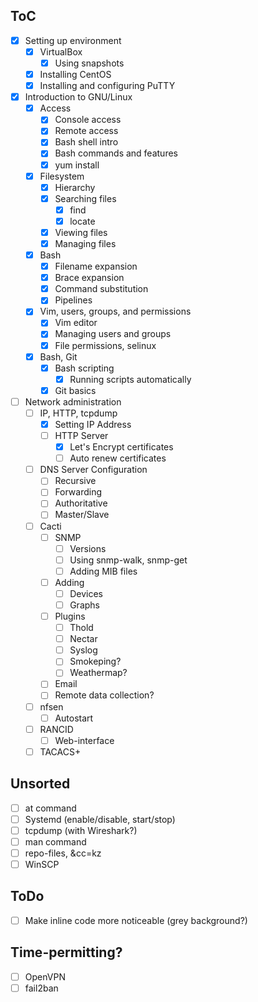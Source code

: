 ## ToC
- [x] Setting up environment
    - [x] VirtualBox
        - [x] Using snapshots
    - [x] Installing CentOS
    - [x] Installing and configuring PuTTY
- [x] Introduction to GNU/Linux
    - [x] Access
        - [x] Console access
        - [x] Remote access
        - [x] Bash shell intro
        - [x] Bash commands and features
        - [x] yum install
    - [x] Filesystem
        - [x] Hierarchy
        - [x] Searching files
            - [x] find
            - [x] locate
        - [x] Viewing files
        - [x] Managing files
    - [x] Bash
        - [x] Filename expansion
        - [x] Brace expansion
        - [x] Command substitution
        - [x] Pipelines
    - [x] Vim, users, groups, and permissions
        - [x] Vim editor
        - [x] Managing users and groups
        - [x] File permissions, selinux
    - [x] Bash, Git
        - [x] Bash scripting
            - [x] Running scripts automatically
        - [x] Git basics
- [ ] Network administration
    - [ ] IP, HTTP, tcpdump
        - [x] Setting IP Address
        - [ ] HTTP Server
            - [x] Let's Encrypt certificates
            - [ ] Auto renew certificates
    - [ ] DNS Server Configuration
        - [ ] Recursive
        - [ ] Forwarding
        - [ ] Authoritative
        - [ ] Master/Slave
    - [ ] Cacti
        - [ ] SNMP
            - [ ] Versions
            - [ ] Using snmp-walk, snmp-get
            - [ ] Adding MIB files
        - [ ] Adding
            - [ ] Devices
            - [ ] Graphs
        - [ ] Plugins
            - [ ] Thold
            - [ ] Nectar
            - [ ] Syslog
            - [ ] Smokeping?
            - [ ] Weathermap?
        - [ ] Email
        - [ ] Remote data collection?
    - [ ] nfsen
        - [ ] Autostart
    - [ ] RANCID
        - [ ] Web-interface
    - [ ] TACACS+

## Unsorted
- [ ] at command
- [ ] Systemd (enable/disable, start/stop)
- [ ] tcpdump (with Wireshark?)
- [ ] man command
- [ ] repo-files, &cc=kz
- [ ] WinSCP

## ToDo
- [ ] Make inline code more noticeable (grey background?)

## Time-permitting?
- [ ] OpenVPN
- [ ] fail2ban
